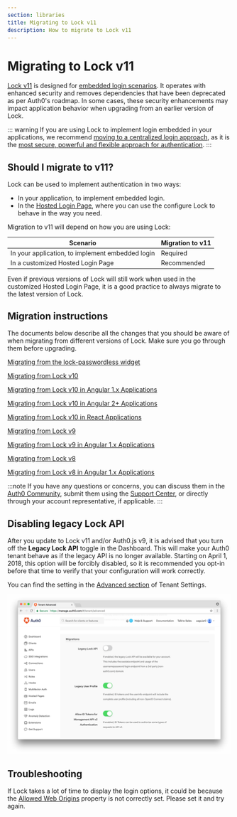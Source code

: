 ```yaml
---
section: libraries
title: Migrating to Lock v11
description: How to migrate to Lock v11
---
```

# Migrating to Lock v11

[Lock v11](/libraries/lock) is designed for [embedded login scenarios](/guides/login/centralized-vs-embedded). It operates with enhanced security and removes dependencies that have been deprecated as per Auth0's roadmap. In some cases, these security enhancements may impact application behavior when upgrading from an earlier version of Lock. 

::: warning
If you are using Lock to implement login embedded in your applications, we recommend [moving to a centralized login approach](/guides/login/migration-embedded-centralized), as it is the [most secure, powerful and flexible approach for authentication](/guides/login/centralized-vs-embedded).
:::

## Should I migrate to v11?

Lock can be used to implement authentication in two ways:

- In your application, to implement embedded login.
- In the [Hosted Login Page](/hosted-pages/login), where you can use the configure Lock to behave in the way you need. 

Migration to v11 will depend on how you are using Lock:

| **Scenario** | **Migration to v11** | 
| --- | --- | 
| In your application, to implement embedded login | Required |
| In a customized Hosted Login Page | Recommended |

Even if previous versions of Lock will still work when used in the customized Hosted Login Page, it is a good practice to always migrate to the latest version of Lock.

## Migration instructions

The documents below describe all the changes that you should be aware of when migrating from different versions of Lock. Make sure you go through them before upgrading.

[Migrating from the lock-passwordless widget](/libraries/lock/v11/migration-lock-passwordless)

[Migrating from Lock v10](/libraries/lock/v11/migration-v10-v11)

[Migrating from Lock v10 in Angular 1.x Applications](/libraries/lock/v11/migration-angularjs-v10)

[Migrating from Lock v10 in Angular 2+ Applications](/libraries/lock/v11/migration-angular)

[Migrating from Lock v10 in React Applications](/libraries/lock/v11/migration-react)

[Migrating from Lock v9](/libraries/lock/v11/migration-v9-v11)

[Migrating from Lock v9 in Angular 1.x Applications](/libraries/lock/v11/migration-angularjs-v9)

[Migrating from Lock v8](/libraries/lock/v11/migration-v8-v11)

[Migrating from Lock v8 in Angular 1.x Applications](/libraries/lock/v11/migration-angularjs-v8)

:::note
If you have any questions or concerns, you can discuss them in the [Auth0 Community](https://community.auth0.com/), submit them using the [Support Center](${env.DOMAIN_URL_SUPPORT}), or directly through your account representative, if applicable. 
:::

## Disabling legacy Lock API

After you update to Lock v11 and/or Auth0.js v9, it is advised that you turn off the **Legacy Lock API** toggle in the Dashboard. This will make your Auth0 tenant behave as if the legacy API is no longer available. Starting on April 1, 2018, this option will be forcibly disabled, so it is recommended you opt-in before that time to verify that your configuration will work correctly. 

You can find the setting in the [Advanced section](${manage_url}/#/tenant/advanced) of Tenant Settings.

![Allowed Web Origins](/media/articles/libraries/lock/legacy-lock-api-off.png)

## Troubleshooting

If Lock takes a lot of time to display the login options, it could be because the [Allowed Web Origins](/libraries/lock/v11/migration-v10-v11#configure-auth0-for-embedded-login) property is not correctly set. Please set it and try again.
